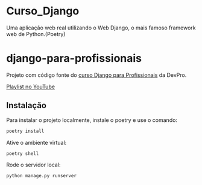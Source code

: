 # Curso_Django
Uma aplicação web real utilizando o Web Django, o mais famoso framework web de Python.(Poetry)

# django-para-profissionais
Projeto com código fonte do [curso Django para Profissionais](https://l.dev.pro.br/django-para-profissionais.) da DevPro.

[Playlist no YouTube](https://l.dev.pro.br/playlist-django-para-profissionais)

## Instalação

Para instalar o projeto localmente, instale o poetry e use o comando: 

```bash
poetry install
```
Ative o ambiente virtual:

```bash
poetry shell
```

Rode o servidor local:

```bash
python manage.py runserver

```
